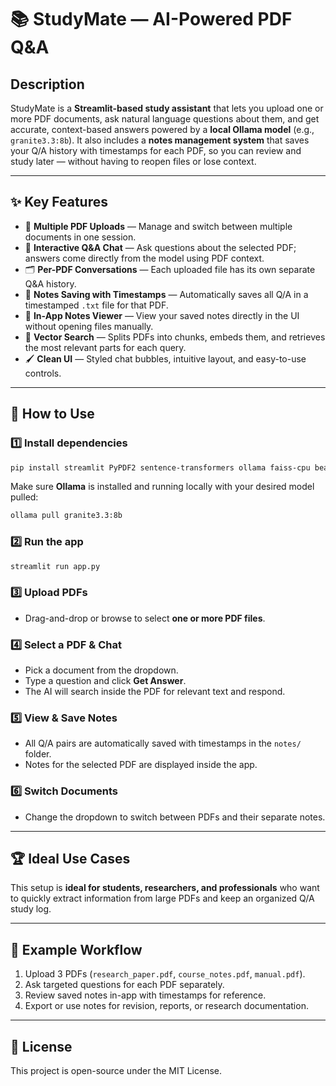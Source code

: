 # 📚 StudyMate — AI-Powered PDF Q&A

## Description
StudyMate is a **Streamlit-based study assistant** that lets you upload one or more PDF documents, ask natural language questions about them, and get accurate, context-based answers powered by a **local Ollama model** (e.g., `granite3.3:8b`). It also includes a **notes management system** that saves your Q/A history with timestamps for each PDF, so you can review and study later — without having to reopen files or lose context.

---

## ✨ Key Features
- 📂 **Multiple PDF Uploads** — Manage and switch between multiple documents in one session.  
- 💬 **Interactive Q&A Chat** — Ask questions about the selected PDF; answers come directly from the model using PDF context.  
- 🗂 **Per-PDF Conversations** — Each uploaded file has its own separate Q&A history.  
- 📝 **Notes Saving with Timestamps** — Automatically saves all Q/A in a timestamped `.txt` file for that PDF.  
- 👀 **In-App Notes Viewer** — View your saved notes directly in the UI without opening files manually.  
- 🧠 **Vector Search** — Splits PDFs into chunks, embeds them, and retrieves the most relevant parts for each query.  
- 🖌 **Clean UI** — Styled chat bubbles, intuitive layout, and easy-to-use controls.

---

## 🚀 How to Use

### 1️⃣ Install dependencies
```bash
pip install streamlit PyPDF2 sentence-transformers ollama faiss-cpu beautifulsoup4
```
Make sure **Ollama** is installed and running locally with your desired model pulled:  
```bash
ollama pull granite3.3:8b
```

### 2️⃣ Run the app
```bash
streamlit run app.py
```

### 3️⃣ Upload PDFs
- Drag-and-drop or browse to select **one or more PDF files**.

### 4️⃣ Select a PDF & Chat
- Pick a document from the dropdown.  
- Type a question and click **Get Answer**.  
- The AI will search inside the PDF for relevant text and respond.

### 5️⃣ View & Save Notes
- All Q/A pairs are automatically saved with timestamps in the `notes/` folder.  
- Notes for the selected PDF are displayed inside the app.

### 6️⃣ Switch Documents
- Change the dropdown to switch between PDFs and their separate notes.

---

## 🏆 Ideal Use Cases
This setup is **ideal for students, researchers, and professionals** who want to quickly extract information from large PDFs and keep an organized Q/A study log.

---

## 📌 Example Workflow
1. Upload 3 PDFs (`research_paper.pdf`, `course_notes.pdf`, `manual.pdf`).
2. Ask targeted questions for each PDF separately.
3. Review saved notes in-app with timestamps for reference.
4. Export or use notes for revision, reports, or research documentation.

---

## 📄 License
This project is open-source under the MIT License.
